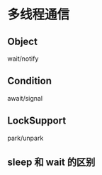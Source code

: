 # 多线程通信

## Object
wait/notify


## Condition
await/signal


## LockSupport
park/unpark


## sleep 和 wait 的区别

